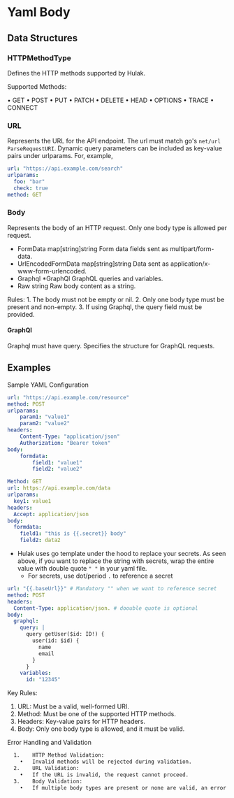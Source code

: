 # Yaml Body

## Data Structures

### HTTPMethodType

Defines the HTTP methods supported by Hulak.

Supported Methods:

• GET
• POST
• PUT
• PATCH
• DELETE
• HEAD
• OPTIONS
• TRACE
• CONNECT

### URL

Represents the URL for the API endpoint. The url must match go's `net/url` `ParseRequestURI`.
Dynamic query parameters can be included as key-value pairs under urlparams. For, example,

```yaml
url: "https://api.example.com/search"
urlparams:
  foo: "bar"
  check: true
method: GET
```

### Body

Represents the body of an HTTP request. Only one body type is allowed per request.

- FormData map[string]string Form data fields sent as multipart/form-data.
- UrlEncodedFormData map[string]string Data sent as application/x-www-form-urlencoded.
- Graphql \*GraphQl GraphQL queries and variables.
- Raw string Raw body content as a string.

Rules: 1. The body must not be empty or nil. 2. Only one body type must be present and non-empty. 3. If using Graphql, the query field must be provided.

#### GraphQl

Graphql must have query. Specifies the structure for GraphQL requests.

## Examples

Sample YAML Configuration

```yaml
url: "https://api.example.com/resource"
method: POST
urlparams:
	param1: "value1"
	param2: "value2"
headers:
	Content-Type: "application/json"
	Authorization: "Bearer token"
body:
	formdata:
		field1: "value1"
		field2: "value2"
```

```yaml
Method: GET
url: https://api.example.com/data
urlparams:
  key1: value1
headers:
  Accept: application/json
body:
  formdata:
    field1: "this is {{.secret}} body"
    field2: data2
```

- Hulak uses go template under the hood to replace your secrets. As seen above,
  if you want to replace the string with secrets, wrap the entire value with double quote `" "` in your yaml file.
  - For secrets, use dot/period `.` to reference a secret

```yaml
url: "{{.baseUrl}}" # Mandatory "" when we want to reference secret
method: POST
headers:
  Content-Type: application/json. # doouble quote is optional
body:
  graphql:
    query: |
      query getUser($id: ID!) {
        user(id: $id) {
          name
          email
        }
      }
    variables:
      id: "12345"
```

Key Rules:

1.  URL: Must be a valid, well-formed URI.
2.  Method: Must be one of the supported HTTP methods.
3.  Headers: Key-value pairs for HTTP headers.
4.  Body: Only one body type is allowed, and it must be valid.

Error Handling and Validation

```txt
  1.	HTTP Method Validation:
    •	Invalid methods will be rejected during validation.
  2.	URL Validation:
    •	If the URL is invalid, the request cannot proceed.
  3.	Body Validation:
    •	If multiple body types are present or none are valid, an error is thrown.
```
